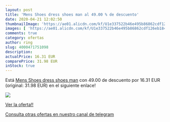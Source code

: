 ```yaml
---
layout: post
title: 'Mens Shoes dress shoes man al 49.00 % de descuento'
date: 2020-04-21 12:02:50
thumbnailImage: 'https://ae01.alicdn.com/kf/U1e337522b46e495b86862cdf126eb184h/Mens-Shoes-dress-shoes-man.jpg_350x350._SL200_.jpg'
images: [ 'https://ae01.alicdn.com/kf/U1e337522b46e495b86862cdf126eb184h/Mens-Shoes-dress-shoes-man.jpg_350x350._SL200_.jpg' ]
comments: true
category: ofertas
author: ring
slug: 4000471751098
description:
actualPrice: 16.31 EUR
comparePrice: 31.98 EUR
inStock: true
---
```


Está [Mens Shoes dress shoes man](https://www.amazon.com/dp/4000471751098/?tag=redken08-20) con 49.00 de descuento por 16.31 EUR (original: 31.98 EUR) en el siguiente enlace!

[![](https://ae01.alicdn.com/kf/U1e337522b46e495b86862cdf126eb184h/Mens-Shoes-dress-shoes-man.jpg_350x350._SL200_.jpg)](https://www.amazon.com/dp/4000471751098/?tag=redken08-20)

[Ver la oferta!!](https://www.amazon.com/dp/4000471751098/?tag=redken08-20)

[Consulta otras ofertas en nuestro canal de telegram](https://t.me/s/ofertas25)

